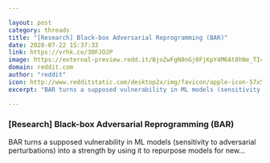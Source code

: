 ```yaml
---

layout: post
category: threads
title: "[Research] Black-box Adversarial Reprogramming (BAR)"
date: 2020-07-22 15:37:33
link: https://vrhk.co/30FJOJP
image: https://external-preview.redd.it/BjoZwFgN8nGj0FjKpY4M6At8hNe_TI4N4OjrjHWbfSk.jpg?width=1200&height=628.272251309&auto=webp&crop=1200:628.272251309,smart&s=0c2e3131ccc9ce48d1a16f5046fddc74bda5f29d
domain: reddit.com
author: "reddit"
icon: http://www.redditstatic.com/desktop2x/img/favicon/apple-icon-57x57.png
excerpt: "BAR turns a supposed vulnerability in ML models (sensitivity to adversarial perturbations) into a strength by using it to repurpose models for new..."

---
```


### [Research] Black-box Adversarial Reprogramming (BAR)

BAR turns a supposed vulnerability in ML models (sensitivity to adversarial perturbations) into a strength by using it to repurpose models for new...